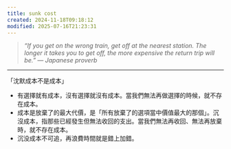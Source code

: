 ```yaml
---
title: sunk cost
created: 2024-11-18T09:18:12
modified: 2025-07-16T21:23:31
---
```


> _“If you get on the wrong train, get off at the nearest station. The longer it takes you to get off, the more expensive the return trip will be.” — Japanese proverb_

---

「沈默成本不是成本」

* 有選擇就有成本，沒有選擇就沒有成本。當我們無法再做選擇的時候，就不存在成本。
* 成本是放棄了的最大代價，是「所有放棄了的選項當中價值最大的那個」。沉沒成本，指那些已經發生但無法收回的支出。當我們無法再收回、無法再放棄時，就不存在成本。
* 沉没成本不可追，再浪費時間就是錯上加錯。
